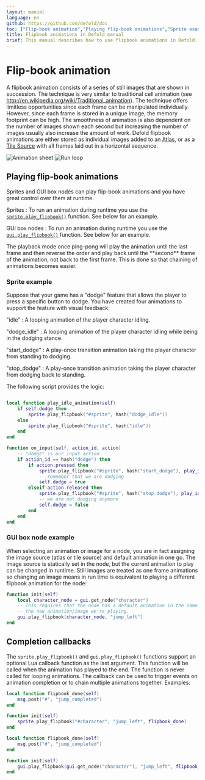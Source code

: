 ```yaml
---
layout: manual
language: en
github: https://github.com/defold/doc
toc: ["Flip-book animation","Playing flip-book animations","Sprite example","GUI box node example","Completion callbacks"]
title: Flipbook animations in Defold manual
brief: This manual describes how to use flipbook animations in Defold.
---
```


# Flip-book animation

A flipbook animation consists of a series of still images that are shown in succession. The technique is very similar to traditional cell animation (see http://en.wikipedia.org/wiki/Traditional_animation). The technique offers limitless opportunities since each frame can be manipulated individually. However, since each frame is stored in a unique image, the memory footprint can be high. The smoothness of animation is also dependent on the number of images shown each second but increasing the number of images usually also increase the amount of work. Defold flipbook animations are either stored as individual images added to an [Atlas](/manuals/atlas), or as a [Tile Source](/manuals/tilesource) with all frames laid out in a horizontal sequence.

  ![Animation sheet](../images/animation/animsheet.png)
  ![Run loop](../images/animation/runloop.gif)

## Playing flip-book animations

Sprites and GUI box nodes can play flip-book animations and you have great control over them at runtime.

Sprites
: To run an animation during runtime you use the [`sprite.play_flipbook()`](/ref/sprite/?q=play_flipbook#sprite.play_flipbook:url-id-[complete_function]-[play_properties]) function. See below for an example.

GUI box nodes
: To run an animation during runtime you use the [`gui.play_flipbook()`](/ref/gui/?q=play_flipbook#gui.play_flipbook:node-animation-[complete_function]-[play_properties]) function. See below for an example.

<div class='sidenote' markdown='1'>
The playback mode once ping-pong will play the animation until the last frame and then reverse the order and play back until the **second** frame of the animation, not back to the first frame. This is done so that chaining of animations becomes easier.
</div>

### Sprite example

Suppose that your game has a "dodge" feature that allows the player to press a specific button to dodge. You have created four animations to support the feature with visual feedback:

"idle"
: A looping animation of the player character idling.

"dodge_idle"
: A looping animation of the player character idling while being in the dodging stance.

"start_dodge"
: A play-once transition animation taking the player character from standing to dodging.

"stop_dodge"
: A play-once transition animation taking the player character from dodging back to standing.

The following script provides the logic:

```lua

local function play_idle_animation(self)
    if self.dodge then
        sprite.play_flipbook("#sprite", hash("dodge_idle"))
    else
        sprite.play_flipbook("#sprite", hash("idle"))
    end
end

function on_input(self, action_id, action)
    -- "dodge" is our input action
    if action_id == hash("dodge") then
        if action.pressed then
            sprite.play_flipbook("#sprite", hash("start_dodge"), play_idle_animation)
            -- remember that we are dodging
            self.dodge = true
        elseif action.released then
            sprite.play_flipbook("#sprite", hash("stop_dodge"), play_idle_animation)
            -- we are not dodging anymore
            self.dodge = false
        end
    end
end
```

### GUI box node example

When selecting an animation or image for a node, you are in fact assigning the image source (atlas or tile source) and default animation in one go. The image source is statically set in the node, but the current animation to play can be changed in runtime. Still images are treated as one frame animations so changing an image means in run time is equivalent to playing a different flipbook animation for the node:

```lua
function init(self)
    local character_node = gui.get_node("character")
    -- This requires that the node has a default animation in the same atlas or tile source as
    -- the new animation/image we're playing.
    gui.play_flipbook(character_node, "jump_left")
end
```


## Completion callbacks

The `sprite.play_flipbook()` and `gui.play_flipbook()` functions support an optional Lua callback function as the last argument. This function will be called when the animation has played to the end. The function is never called for looping animations. The callback can be used to trigger events on animation completion or to chain multiple animations together. Examples:

```lua
local function flipbook_done(self)
    msg.post("#", "jump_completed")
end

function init(self)
    sprite.play_flipbook("#character", "jump_left", flipbook_done)
end
```

```lua
local function flipbook_done(self)
    msg.post("#", "jump_completed")
end

function init(self)
    gui.play_flipbook(gui.get_node("character"), "jump_left", flipbook_done)
end
```
